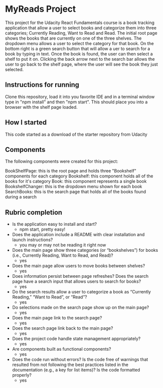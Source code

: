 # MyReads Project

This project for the Udacity React Fundamentals course is a book tracking application that allow a user to select books and categorize them into three categories; Currently Reading, Want to Read and Read.  The initial root page shows the books that are currently on one of the three shelves.  The dropdown menu allows a user to select the category for that book.  On the bottom right is a green search button that will allow a uer to search for a book by typing in text.  Once the book is found, the user can then select a shelf to put it on.  Clicking the back arrow next to the search bar allows the user to go back to the shelf page, where the user will see the book they just selected. 

## Instructions for running

Clone this repository, load it into you favorite IDE and in a terminal window type in "npm install" and then "npm start".  This should place you into a browser with the shelf page loaded.

## How I started

This code started as a download of the starter repository from Udacity

## Components

The following components were created for this project:

BookShelfPage: this is the root page and holds three "Bookshelf" components for each category
Bookshelf: this component holds all of the books for it's category
Book: this component represents a single book
BookshelfChanger: this is the dropdown menu shown for each book
SearchBooks: this is the search page that holds all of the books found during a search

## Rubric completion
- Is the application easy to install and start? 
  -  npm start, pretty easy!
- Does the application include a README with clear installation and launch instructions? 
  - you may or may not be reading it right now
- Does the main page show three categories (or “bookshelves”) for books (i.e., Currently Reading, Want to Read, and Read)?
  - yes
- Does the main page allow users to move books between shelves?
  - yes
- Does information persist between page refreshes?
Does the search page have a search input that allows users to search for books?
  - yes
- Do the search results allow a user to categorize a book as “Currently Reading,” “Want to Read”, or “Read”?
  - yes
- Do selections made on the search page show up on the main page?
  - yes
- Does the main page link to the search page?
  - yes
- Does the search page link back to the main page?
  - yes
- Does the project code handle state management appropriately?
  - yes
- Are components built as functional components?
  - yes
- Does the code run without errors? Is the code free of warnings that resulted from not following the best practices listed in the documentation (e.g., a key for list items)? Is the code formatted properly?
  - yes